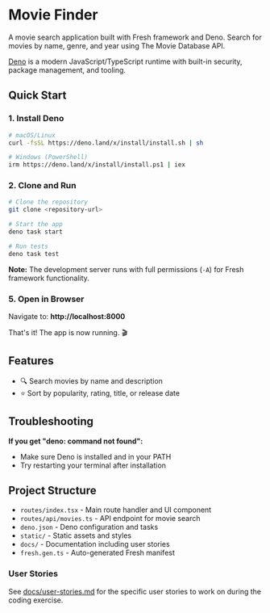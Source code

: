 # Movie Finder

A movie search application built with Fresh framework and Deno. Search for movies by name, genre, and year using The Movie Database API.

[Deno](https://docs.deno.com/runtime/) is a modern JavaScript/TypeScript runtime with built-in security, package management, and tooling.

## Quick Start

### 1. Install Deno
```bash
# macOS/Linux
curl -fsSL https://deno.land/x/install/install.sh | sh

# Windows (PowerShell)
irm https://deno.land/x/install/install.ps1 | iex
```

### 2. Clone and Run
```bash
# Clone the repository
git clone <repository-url>

# Start the app
deno task start

# Run tests
deno task test
```

**Note:** The development server runs with full permissions (`-A`) for Fresh framework functionality.

### 5. Open in Browser
Navigate to: **http://localhost:8000**

That's it! The app is now running. 🎬

## Features

- 🔍 Search movies by name and description
- ⭐ Sort by popularity, rating, title, or release date

## Troubleshooting

**If you get "deno: command not found":**
- Make sure Deno is installed and in your PATH
- Try restarting your terminal after installation

## Project Structure

- `routes/index.tsx` - Main route handler and UI component
- `routes/api/movies.ts` - API endpoint for movie search
- `deno.json` - Deno configuration and tasks
- `static/` - Static assets and styles
- `docs/` - Documentation including user stories
- `fresh.gen.ts` - Auto-generated Fresh manifest


### User Stories
See [docs/user-stories.md](docs/user-stories.md) for the specific user stories to work on during the coding exercise.
